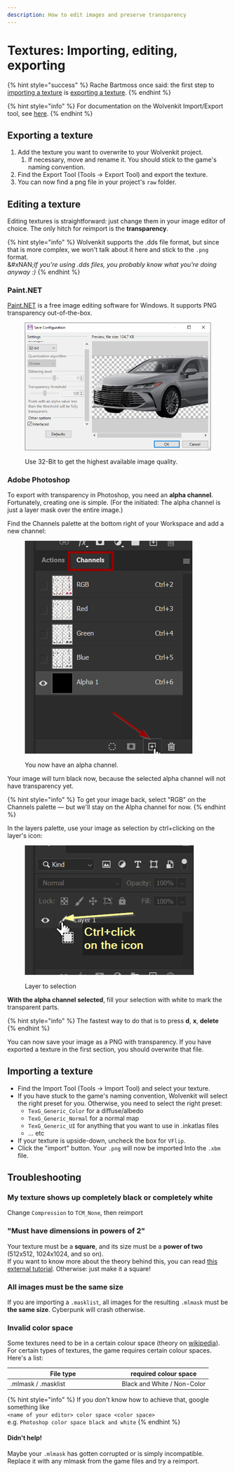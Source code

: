 ```yaml
---
description: How to edit images and preserve transparency
---
```


# Textures: Importing, editing, exporting

{% hint style="success" %}
Rache Bartmoss once said: the first step to [importing a texture](images-importing-editing-exporting.md#importing-a-texture) is [exporting a texture](images-importing-editing-exporting.md#exporting-a-texture).
{% endhint %}

{% hint style="info" %}
For documentation on the Wolvenkit Import/Export tool, see [here](https://wiki.redmodding.org/wolvenkit/wolvenkit-app/usage/import-export).
{% endhint %}

## Exporting a texture

1. Add the texture you want to overwrite to your Wolvenkit project.
   1. If necessary, move and rename it. You should stick to the game's naming convention.
2. Find the Export Tool (Tools -> Export Tool) and export the texture.
3. You can now find a png file in your project's `raw` folder.

## Editing a texture

Editing textures is straightforward: just change them in your image editor of choice. The only hitch for reimport is the **transparency**.

{% hint style="info" %}
Wolvenkit supports the .dds file format, but since that is more complex, we won't talk about it here and stick to the `.png` format. \
&#xNAN;_&#x49;f you're using .dds files, you probably know what you're doing anyway :)_
{% endhint %}

### Paint.NET

[Paint.NET](https://www.getpaint.net/download.html) is a free image editing software for Windows. It supports PNG transparency out-of-the-box.



<figure><img src="../../.gitbook/assets/save_image_paint_dot_net.png" alt=""><figcaption><p>Use 32-Bit to get the highest available image quality.</p></figcaption></figure>

### Adobe Photoshop

To export with transparency in Photoshop, you need an **alpha channel**. Fortunately, creating one is simple. (For the initiated: The alpha channel is just a layer mask over the entire image.)

Find the Channels palette at the bottom right of your Workspace and add a new channel:

<figure><img src="../../.gitbook/assets/textures_create_alpha_channel.png" alt=""><figcaption><p>You now have an alpha channel.</p></figcaption></figure>

Your image will turn black now, because the selected alpha channel will not have transparency yet.

{% hint style="info" %}
To get your image back, select "RGB" on the Channels palette — but we'll stay on the Alpha channel for now.
{% endhint %}

In the layers palette, use your image as selection by ctrl+clicking on the layer's icon:

<figure><img src="../../.gitbook/assets/select_all.png" alt=""><figcaption><p>Layer to selection</p></figcaption></figure>

**With the alpha channel selected**, fill your selection with white to mark the transparent parts.&#x20;

{% hint style="info" %}
The fastest way to do that is to press **d**, **x**, **delete**
{% endhint %}

You can now save your image as a PNG with transparency. If you have exported a texture in the first section, you should overwrite that file.

## Importing a texture

* Find the Import Tool (Tools -> Import Tool) and select your texture.
* If you have stuck to the game's naming convention, Wolvenkit will select the right preset for you. Otherwise, you need to select the right preset:&#x20;
  * `TexG_Generic_Color` for a diffuse/albedo
  * `TexG_Generic_Normal` for a normal map
  * `TexG_Generic_UI` for anything that you want to use in .inkatlas files
  * … etc
* If your texture is upside-down, uncheck the box for `VFlip`.&#x20;
* Click the "import" button. Your `.png` will now be imported Into the `.xbm` file.

## Troubleshooting

### My texture shows up completely black or completely white

Change `Compression` to `TCM_None`, then reimport



### "Must have dimensions in powers of 2"

Your texture must be a **square**, and its size must be a **power of two** (512x512, 1024x1024, and so on). \
If you want to know more about the theory behind this, you can read [this external tutorial](https://www.katsbits.com/site/make-better-textures-correct-size-and-power-of-two/). Otherwise: just make it a square!

### All images must be the same size

If you are importing a `.masklist`, all images for the resulting `.mlmask` must be **the same size**. Cyberpunk will crash otherwise.

### Invalid color space

Some textures need to be in a certain colour space (theory on [wikipedia](https://en.wikipedia.org/wiki/Color_space)). For certain types of textures, the game requires certain colour spaces. Here's a list:&#x20;

<table><thead><tr><th width="240">File type</th><th>required colour space</th></tr></thead><tbody><tr><td>.mlmask / .masklist</td><td>Black and White / Non-Color</td></tr></tbody></table>

{% hint style="info" %}
If you don't know how to achieve that, google something like \
`<name of your editor> color space <color space>`\
e.g. `Photoshop color space black and white`
{% endhint %}

#### Didn't help!

Maybe your `.mlmask` has gotten corrupted or is simply incompatible. Replace it with any mlmask from the game files and try a reimport.
